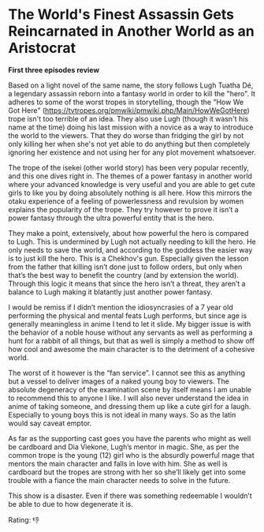 # The World's Finest Assassin Gets Reincarnated in Another World as an Aristocrat

**First three episodes review**

Based on a light novel of the same name, the story follows Lugh Tuatha Dé, a legendary assassin reborn into a fantasy world in order to kill the "hero". It adheres to some of the worst tropes in storytelling, though the "How We Got Here" (https://tvtropes.org/pmwiki/pmwiki.php/Main/HowWeGotHere) trope isn't too terrible of an idea. They also use Lugh (though it wasn't his name at the time) doing his last mission with a novice as a way to introduce the world to the viewers. That they do worse than fridging the girl by not only killing her when she's not yet able to do anything but then completely ignoring her existence and not using her for any plot movement whatsoever.

The trope of the isekei (other world story) has been very popular recently, and this one dives right in. The themes of a power fantasy in another world where your advanced knowledge is very useful and you are able to get cute girls to like you by doing absolutely nothing is all here. How this mirrors the otaku experience of a feeling of powerlessness and revulsion by women explains the popularity of the trope. They try however to prove it isn’t a power fantasy through the ultra powerful entity that is the hero.

They make a point, extensively, about how powerful the hero is compared to Lugh. This is undermined by Lugh not actually needing to kill the hero. He only needs to save the world, and according to the goddess the easier way is to just kill the hero. This is a Chekhov's gun. Especially given the lesson from the father that killing isn’t done just to follow orders, but only when that’s the best way to benefit the country (and by extension the world). Through this logic it means that since the hero isn’t a threat, they aren’t a balance to Lugh making it blatantly just another power fantasy.

I would be remiss if I didn’t mention the idiosyncrasies of a 7 year old performing the physical and mental feats Lugh performs, but since age is generally meaningless in anime I tend to let it slide. My bigger issue is with the behavior of a noble house without any servants as well as performing a hunt for a rabbit of all things, but that as well is simply a method to show off how cool and awesome the main character is to the detriment of a cohesive world.

The worst of it however is the “fan service”. I cannot see this as anything but a vessel to deliver images of a naked young boy to viewers. The absolute degeneracy of the examination scene by itself means I am unable to recommend this to anyone I like. I will also never understand the idea in anime of taking someone, and dressing them up like a cute girl for a laugh. Especially to young boys this is not ideal in many ways. So as the latin would say caveat emptor.

As far as the supporting cast goes you have the parents who might as well be cardboard and Dia Viekone, Lugh’s mentor in magic. She, as per the common trope is the young (12) girl who is the absurdly powerful mage that mentors the main character and falls in love with him. She as well is cardboard but the tropes are strong with her so she’ll likely get into some trouble with a fiance the main character needs to solve in the future.

This show is a disaster. Even if there was something redeemable I wouldn’t be able to due to how degenerate it is.

Rating: 👎
